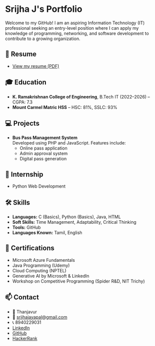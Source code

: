 # Srijha J's Portfolio

Welcome to my GitHub! I am an aspiring Information Technology (IT) professional seeking an entry-level position where I can apply my knowledge of programming, networking, and software development to contribute to a growing organization.

## 📄 Resume
- [View my resume (PDF)](SRIJHA%20FINAL%20RESUME%201.pdf)

## 🎓 Education
- **K. Ramakrishnan College of Engineering**, B.Tech IT (2022–2026) – CGPA: 7.3
- **Mount Carmel Matric HSS** – HSC: 81%, SSLC: 93%

## 💻 Projects
- **Bus Pass Management System**  
  Developed using PHP and JavaScript. Features include:
  - Online pass application
  - Admin approval system
  - Digital pass generation

## 💼 Internship
- Python Web Development

## 🛠 Skills
- **Languages:** C (Basics), Python (Basics), Java, HTML
- **Soft Skills:** Time Management, Adaptability, Critical Thinking
- **Tools:** GitHub
- **Languages Known:** Tamil, English

## 📜 Certifications
- Microsoft Azure Fundamentals
- Java Programming (Udemy)
- Cloud Computing (NPTEL)
- Generative AI by Microsoft & LinkedIn
- Workshop on Competitive Programming (Spider R&D, NIT Trichy)

## 📫 Contact
- 📍 Thanjavur  
- 📧 srijhajayapal@gmail.com  
- 📞 8940229031  
- [LinkedIn](http://www.linkedin.com/in/srijha-jayapal-312aa0257)  
- [GitHub](https://github.com/Srijha04)  
- [HackerRank](https://www.hackerrank.com/profile/srijhajayapal)
